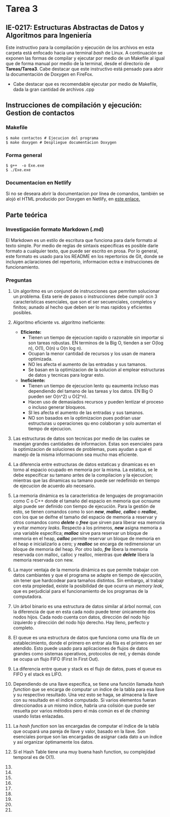 # Tarea 3
## IE-0217: Estructuras Abstractas de Datos y Algoritmos para Ingeniería

Este instructivo para la compilación y ejecución de los archivos en esta carpeta está enfocado hacia una terminal _bash_ de Linux.  A continuación se exponen las formas de compilar y ejecutar por medio de un Makefile al igual que de forma manual por medio de la terminal, desde el directorio de **Tareas/Tarea3**. Cabe destacar que este instructivo está pensado para abrir la documentación de Doxygen en FireFox.

- Cabe destacar que es recomendable ejecutar por medio de Makefile, dada la gran cantidad de archivos .cpp

## Instrucciones de compilación y ejecución: Gestion de contactos
### Makefile
```
$ make contactos # Ejecucion del programa
$ make doxygen # Despliegue documentacion Doxygen
``` 

### Forma general

```
$ g++  -o Exe.exe
$ ./Exe.exe
``` 
### Documentacion en Netlify

Si no se deseara abrir la documentacion por línea de comandos, también se alojó el HTML producido por Doxygen en Netlify, en [este enlace.]()

## Parte teórica

### Investigación formato Markdown (.md)

El Markdown es un estilo de escritura que funciona para darle formato al texto simple. Por medio de reglas de sintaxis especificas es posible darle formato a cualquier texto, que puede ser escrito en prosa. Por lo general, este formato es usado para los README en los repertorios de Git, donde se incluyen aclaraciones del repertorio, informacion ectra e instrucciones de funcionamiento. 

### Preguntas

1. Un algoritmo es un conjunot de instrucciones que pemriten solucionar un problema. Esta serie de pasos o instrucciones debe cumplir ocn 3 caracteristicas esenciales, que son el ser secuenciales, completos y finitos; aunado al hecho que deben ser lo mas rapidos y eficientes posibles.

2.  Algoritmo eficiente vs. algoritmo ineficiente:
    - **Eficiente:** 
        - Tienen un tiempo de ejecucion rapido o razonable sin importar si son tareas robustas. EN terminos de la Big O, tienden a ser O(log n), O(1), O(n) u O(n log n).
        - Ocupan la menor cantidad de recursos y los usan de manera optimizada.
        - NO les afecta el aumento de las entradas y sus tamanos.
        - Se basan en la optimizacion de la solucion al emplear estructuras de datos y tecnicas para lograr esto.
    - **Ineficiente:**
        - Tienen un tiempo de ejecucion lento qu eaumenta incluso mas dependiendo del tamano de las tareas y los datos. EN Big O pueden ser O(n^2) u O(2^n).
        - Hacen uso de demasiados recursos y pueden lentizar el proceso o incluso generar bloqueos.
        - SI les afecta el aumento de las entradas y sus tamanos.
        - NO son basados en la optimizacion pues podrian usar estructuras u operaciones qu eno colaboran y solo aumentan el tiempo de ejecucion.
3. Las estructuras de datos son tecnicas por medio de las cuales se manejan grandes cantidades de informacion. Estas son esenciales para la optimizacion de soluciones de problemas, pues ayudan a que el manejo de la misma informacionn sea mucho mas eficiente.

4. La diferencia entre estructuras de datos estaticas y dinamicas es en torno al espacio ocupado en memoria por la misma. La estatica, se le debe especificar su tamano antes de la compilacion y la ejecucion; mientras que las dinamicas su tamano puede ser redefinido en tiempo de ejecucion de acuerdo  alo necesario. 
5. La memoria dinámica es la característica de lenguajes de programación como C o C++ donde el tamaño del espacio en memoria que ocnsume algo puede ser definido con tiempo de ejecución. Para la gestión de esto, se tienen comandos como lo son ***new***, ***malloc***, ***calloc*** o ***realloc***, con los que se deifne el tamaño del espacio de memoria a reservar y otros comandos como ***delete*** o ***free*** que sirven para liberar esa memoria y evitar _memory leaks_. Respecto a los primeros, ***new*** asigna memoria a una variable específica; ***malloc*** sirve para reservar un bloque de memoria en el heap, ***calloc*** permite reservar un bloque de memoria en el heap e inicializarlo a cero; y ***realloc*** se encarga de redimensionar un bloque de memoria del heap. Por otro lado, ***fre*** libera la memoria reservada con malloc, calloc y realloc, mientras que ***delete*** libera la memoria reservada con new.

6. La mayor ventaja de la memoria dinámica es que permite trabajar con datos cambiantes y que el programa se adapte en tiempo de ejecución, sin tener que hardcodear para tamaños distintos. Sin embargo, al trabajr con esta propiedad, existe la posibilidad de que ocurra un _memory leak_, que es perjudicial para el funcionamiento de los programas de la computadora. 

7.  Un árbol binario es una estructura de datos similar al árbol normal, con la diferencia de que en esta cada nodo puede tener únicamente dos nodos hijos. Cada nodo cuenta con datos, dirección del nodo hijo izquierdo y dirección del nodo hijo derecho. Hay lleno, perfecto y completo.

8. El queue es una estructura de datos que funciona como una fila de un establecimiento, donde el primero en entrar  ala fila es el primero en ser atendido. Esto puede usado para aplicaciones de flujos de datos grandes como sistemas operativos, protocolos de red, y demás donde se ocupa un flujo FIFO (First In First Out).

9. La diferencia entre queue y stack es el flujo de datos, pues el queue es FIFO y el stack es LIFO.

10. Dependiendo de una llave específica, se tiene una función llamada _hash function_ que se encarga de computar un índice de la tabla para esa llave y su respectivo resultado. Una vez esto se haga, se almacena la llave con su resultado en el índice computado. Si varios elementos fueran direccionados a un mismo índice, habría una colisión que puede ser resuelta por varios métodos pero el más común es el de _chaining_ usando listas enlazadas.

11. La _hash function_ son las encargadas de computar el índice de la tabla que ocupará una pareja de llave y valor, basado en la llave. Son esenciales porque son las encargadas de asignar cada dato a un índice y así organizar óptimamente los datos.

12. Si el Hash Table tiene una muy buena hash function, su complejidad temporal es de O(1).
13. 
14. 
15. 
16. 
17. 
18. 
19. 
20. 
21. 

